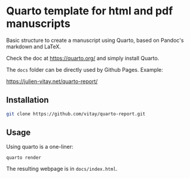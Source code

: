 # Quarto template for html and pdf manuscripts

Basic structure to create a manuscript using Quarto, based on Pandoc's markdown and LaTeX. 

Check the doc at <https://quarto.org/> and simply install Quarto.

The `docs` folder can be directly used by Github Pages. Example:

<https://julien-vitay.net/quarto-report/>

## Installation

```bash
git clone https://github.com/vitay/quarto-report.git
```


## Usage

Using quarto is a one-liner:

```
quarto render
```

The resulting webpage is in `docs/index.html`.

